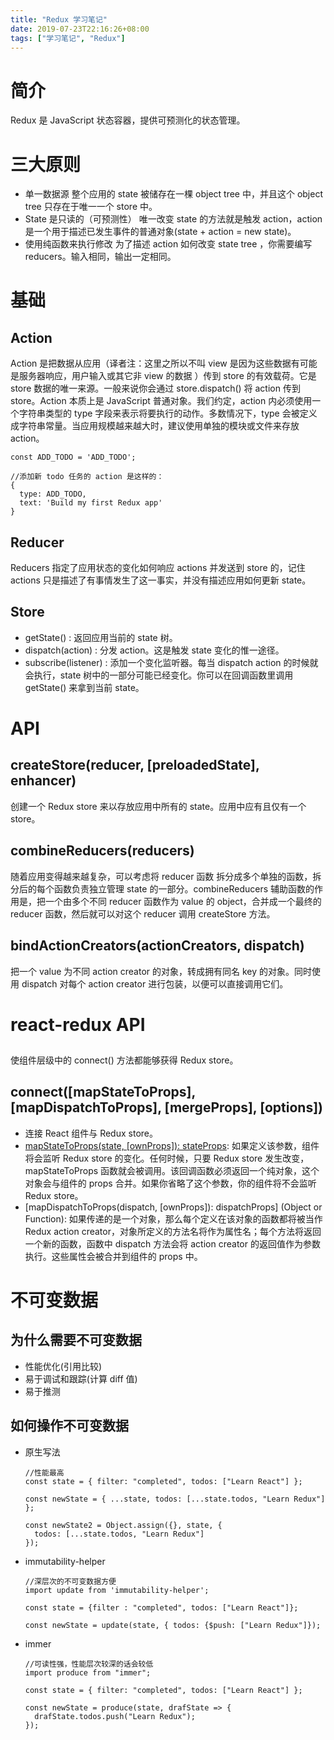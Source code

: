 ```yaml
---
title: "Redux 学习笔记"
date: 2019-07-23T22:16:26+08:00
tags: ["学习笔记", "Redux"]
---
```


# 简介

Redux 是 JavaScript 状态容器，提供可预测化的状态管理。

# 三大原则

- 单一数据源
  整个应用的 state 被储存在一棵 object tree 中，并且这个 object tree 只存在于唯一一个 store 中。
- State 是只读的（可预测性）
  唯一改变 state 的方法就是触发 action，action 是一个用于描述已发生事件的普通对象(state + action = new state)。
- 使用纯函数来执行修改
  为了描述 action 如何改变 state tree ，你需要编写 reducers。输入相同，输出一定相同。

# 基础

## Action

Action 是把数据从应用（译者注：这里之所以不叫 view 是因为这些数据有可能是服务器响应，用户输入或其它非 view 的数据 ）传到 store 的有效载荷。它是 store 数据的唯一来源。一般来说你会通过 store.dispatch() 将 action 传到 store。Action 本质上是 JavaScript 普通对象。我们约定，action 内必须使用一个字符串类型的 type 字段来表示将要执行的动作。多数情况下，type 会被定义成字符串常量。当应用规模越来越大时，建议使用单独的模块或文件来存放 action。

```
const ADD_TODO = 'ADD_TODO';

//添加新 todo 任务的 action 是这样的：
{
  type: ADD_TODO,
  text: 'Build my first Redux app'
}

```

## Reducer

Reducers 指定了应用状态的变化如何响应 actions 并发送到 store 的，记住 actions 只是描述了有事情发生了这一事实，并没有描述应用如何更新 state。

## Store

- getState() : 返回应用当前的 state 树。
- dispatch(action) : 分发 action。这是触发 state 变化的惟一途径。
- subscribe(listener) : 添加一个变化监听器。每当 dispatch action 的时候就会执行，state 树中的一部分可能已经变化。你可以在回调函数里调用 getState() 来拿到当前 state。

# API

## createStore(reducer, [preloadedState], enhancer)

创建一个 Redux store 来以存放应用中所有的 state。应用中应有且仅有一个 store。

## combineReducers(reducers)

随着应用变得越来越复杂，可以考虑将 reducer 函数 拆分成多个单独的函数，拆分后的每个函数负责独立管理 state 的一部分。combineReducers 辅助函数的作用是，把一个由多个不同 reducer 函数作为 value 的 object，合并成一个最终的 reducer 函数，然后就可以对这个 reducer 调用 createStore 方法。

## bindActionCreators(actionCreators, dispatch)

把一个 value 为不同 action creator 的对象，转成拥有同名 key 的对象。同时使用 dispatch 对每个 action creator 进行包装，以便可以直接调用它们。

# react-redux API

## <Provider store>

<Provider store> 使组件层级中的 connect() 方法都能够获得 Redux store。

## connect([mapStateToProps], [mapDispatchToProps], [mergeProps], [options])

- 连接 React 组件与 Redux store。
- [mapStateToProps(state, [ownProps]): stateProps](Function): 如果定义该参数，组件将会监听 Redux store 的变化。任何时候，只要 Redux store 发生改变，mapStateToProps 函数就会被调用。该回调函数必须返回一个纯对象，这个对象会与组件的 props 合并。如果你省略了这个参数，你的组件将不会监听 Redux store。
- [mapDispatchToProps(dispatch, [ownProps]): dispatchProps] (Object or Function): 如果传递的是一个对象，那么每个定义在该对象的函数都将被当作 Redux action creator，对象所定义的方法名将作为属性名；每个方法将返回一个新的函数，函数中 dispatch 方法会将 action creator 的返回值作为参数执行。这些属性会被合并到组件的 props 中。

# 不可变数据

## 为什么需要不可变数据

- 性能优化(引用比较)
- 易于调试和跟踪(计算 diff 值)
- 易于推测

## 如何操作不可变数据

- 原生写法

  ```
  //性能最高
  const state = { filter: "completed", todos: ["Learn React"] };

  const newState = { ...state, todos: [...state.todos, "Learn Redux"] };

  const newState2 = Object.assign({}, state, {
    todos: [...state.todos, "Learn Redux"]
  });
  ```

- immutability-helper

  ```
  //深层次的不可变数据方便
  import update from 'immutability-helper';

  const state = {filter : "completed", todos: ["Learn React"]};

  const newState = update(state, { todos: {$push: ["Learn Redux"]});
  ```

- immer

  ```
  //可读性强，性能层次较深的话会较低
  import produce from "immer";

  const state = { filter: "completed", todos: ["Learn React"] };

  const newState = produce(state, drafState => {
    drafState.todos.push("Learn Redux");
  });
  ```
